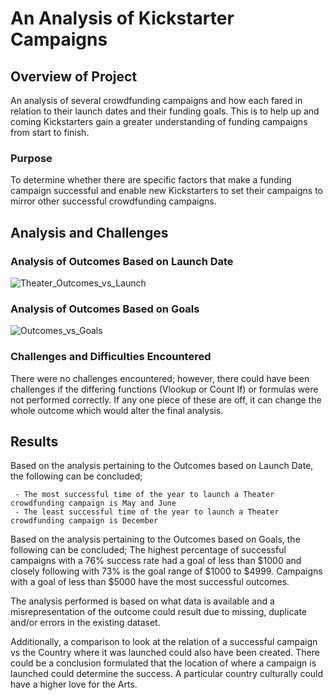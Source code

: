 # An Analysis of Kickstarter Campaigns

## Overview of Project

  An analysis of several crowdfunding campaigns and how each fared in relation to their launch dates and their funding goals. This is to help up and coming Kickstarters gain a       greater understanding of funding campaigns from start to finish.

### Purpose
  
  To determine whether there are specific factors that make a funding campaign successful and enable new Kickstarters to set their campaigns to mirror other successful               crowdfunding campaigns.

## Analysis and Challenges
    
### Analysis of Outcomes Based on Launch Date
  

![Theater_Outcomes_vs_Launch](https://user-images.githubusercontent.com/88639467/130361305-31d554b4-8c6b-4dd9-b13d-699c6361f1f4.png)

### Analysis of Outcomes Based on Goals

![Outcomes_vs_Goals](https://user-images.githubusercontent.com/88639467/130359596-72c4c7de-a602-4ec6-8a9e-d89709c541bf.png)


### Challenges and Difficulties Encountered
  There were no challenges encountered; however, there could have been challenges if the differing functions (Vlookup or Count If) or formulas were not performed correctly. If any   one piece of these are off, it can change the whole outcome which would alter the final analysis. 

## Results

  Based on the analysis pertaining to the Outcomes based on Launch Date, the following can be concluded;
  
     - The most successful time of the year to launch a Theater crowdfunding campaign is May and June
     - The least successful time of the year to launch a Theater crowdfunding campaign is December

  Based on the analysis pertaining to the Outcomes based on Goals, the following can be concluded;
      The highest percentage of successful campaigns with a 76% success rate had a goal of less than $1000 and closely following with 73% is the goal range of $1000 to $4999.           Campaigns with a goal of less than $5000 have the most successful outcomes.  

  The analysis performed is based on what data is available and a misrepresentation of the outcome could result due to missing, duplicate and/or errors in the existing dataset. 

  Additionally, a comparison to look at the relation of a successful campaign vs the Country where it was launched could also have been created. There could be a conclusion         formulated that the location of where a campaign is launched could determine the success. A particular country culturally could have a higher love for the Arts.
